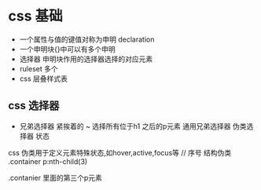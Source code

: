 # css 基础

- 一个属性与值的键值对称为申明 declaration
- 一个申明块{}中可以有多个申明
- 选择器 申明块作用的选择器选择的对应元素
- ruleset 多个 
- css 层叠样式表

## css 选择器
+ 兄弟选择器 紧挨着的
~ 选择所有位于h1 之后的p元素
  通用兄弟选择器 
伪类选择器 状态 

css 伪类用于定义元素特殊状态,如hover,active,focus等
// 序号
结构伪类
.container p:nth-child(3)

.contanier 里面的第三个p元素
